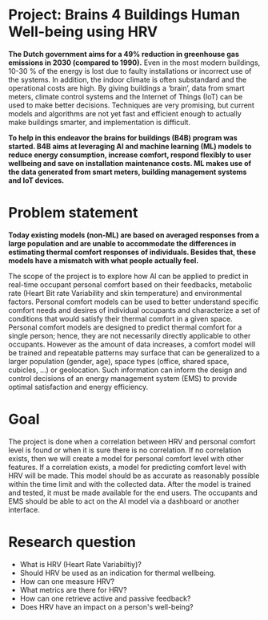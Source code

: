 # Project: Brains 4 Buildings Human Well-being using HRV

**The Dutch government aims for a 49% reduction in greenhouse gas emissions in 2030 (compared to 1990).** Even in the most modern buildings, 10-30 % of the energy is lost due to faulty installations or incorrect use of the systems. In addition, the indoor climate is often substandard and the operational costs are high. By giving buildings a ‘brain’, data from smart meters, climate control systems and the Internet of Things (IoT) can be used to make better decisions. Techniques are very promising, but current models and algorithms are not yet fast and efficient enough to actually make buildings smarter, and implementation is difficult.

**To help in this endeavor the brains for buildings (B4B) program was started. B4B aims at leveraging AI and machine learning (ML) models to reduce energy consumption, increase comfort, respond flexibly to user wellbeing and save on installation maintenance costs. ML makes use of the data generated from smart meters, building management systems and IoT devices.**

# Problem statement

**Today existing models (non-ML) are based on averaged responses from a large population and are unable to accommodate the differences in estimating thermal comfort responses of individuals. Besides that, these models have a mismatch with what people actually feel.**

The scope of the project is to explore how AI can be applied to predict in real-time occupant personal comfort based on their feedbacks, metabolic rate (Heart Bit rate Variability and skin temperature) and environmental factors. Personal comfort models can be used to better understand specific comfort needs and desires of individual occupants and characterize a set of conditions that would satisfy their thermal comfort in a given space. Personal comfort models are designed to predict thermal comfort for a single person; hence, they are not necessarily directly applicable to other occupants. However as the amount of data increases, a comfort model will be trained and repeatable patterns may surface that can be generalized to a larger population (gender, age), space types (office, shared space, cubicles, …) or geolocation. Such information can inform the design and control decisions of an energy management system (EMS) to provide optimal satisfaction and energy efficiency.

# Goal

The project is done when a correlation between HRV and personal comfort level is found or when it is sure there is no correlation. If no correlation exists, then we will create a model for personal comfort level with other features. If a correlation exists, a model for predicting comfort level with HRV will be made. This model should be as accurate as reasonably possible within the time limit and with the collected data. After the model is trained and tested, it must be made available for the end users. The occupants and EMS should be able to act on the AI model via a dashboard or another interface.

# Research question

- What is HRV (Heart Rate Variabiltiy)?
- Should HRV be used as an indication for thermal wellbeing.
- How can one measure HRV?
- What metrics are there for HRV?
- How can one retrieve active and passive feedback?
- Does HRV have an impact on a person's well-being?
